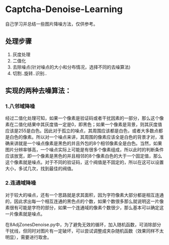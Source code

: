 # Captcha-Denoise-Learning
自己学习并总结一些图片降噪方法，仅供参考。

## 处理步骤
1. 灰度处理
2. 二值化
3. 去除噪点(针对噪点的大小和分布情况，选择不同的去噪算法)
4. 切割..旋转..识别..

## 实现的两种去噪算法：

### 1.八邻域降噪
经过二值化处理可知，如果一个像素是验证码或者干扰因素的一部分，那么这个像素在二值化结果中其灰度值一定是0，即黑色；如果一个像素是背景，则其灰度值应该是255是白色。因此对于孤立的噪点，其周围应该都是白色，或者大多数点都是白色的像素。所以对一个噪点来讲，其周围的像素应该全是白色的背景才对，准确来讲就是一个噪点像素是黑色的并且外包的8个相邻像素全是白色。当然，如果图片分辨率够高，一个噪点实际上可能是有很多个像素组成，所以此时的判断条件应该放宽，即一个像素是黑色的并且相邻的8个像素白色的大于一个固定值，那么这个像素就是噪点。对于不同的验证码，这个阀值是不固定的，所以在这可以设置大小，多试几次，找到最佳的阀值。

### 2.连通域降噪
对于较大的噪点，还有一个思路就是求其面积，因为字符像素大部分都是相互连通的，因此求出每一个相互连通的黑色点的个数，如果个数很多那么就说明这一片像素很有可能是字符的部分，如果一个连通域的像素个数很少，那么基本可以确定这一片像素就是噪点。



在8AdjZonesDenoise.py中，为了避免无效的循环，加入随机函数，可消除部分干扰线，但同时对图片有一定破坏，可以尝试调整成夹杂随机函数（效果同样不太明显），需要进行取舍。